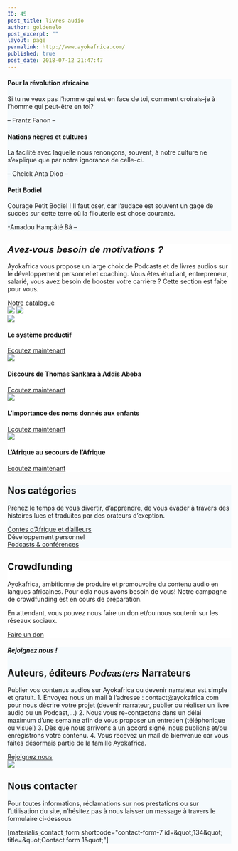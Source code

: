 ```yaml
---
ID: 45
post_title: livres audio
author: goldenelo
post_excerpt: ""
layout: page
permalink: http://www.ayokafrica.com/
published: true
post_date: 2018-07-12 21:47:47
---
```

<div data-label="Overlappable" data-id="overlappable--1" data-export-id="overlappable-5-materialis" data-category="overlappable" class="overlappable-5-materialis content-section content-section-spacing-large" data-overlap="true" id="overlappable-1" style="background-color: #f5fafd; background-image: none;">
<div class="gridContainer">
<div data-type="row" class="row spaced-cols ">
<div class="col-sm-6 col-md-4 ">
<div class="card mdc-elevation--z3 row-card">
<div class="row">
<div class="col-sm-fit icon-col"><i class="color1 icon mdi mdi-book-open-page-variant reverse round big"></i></div>
<div class="col-sm" data-type="column">
<h4 class="color-black">Pour la révolution africaine</h4>
<p class="">Si tu ne veux pas l’homme qui est en face de toi, comment croirais-je à l’homme qui peut-être en toi?</p>

– Frantz Fanon –

</div>
</div>
</div>
</div>
<div class="col-sm-6 col-md-4 ">
<div class="card mdc-elevation--z3 row-card">
<div class="row">
<div class="col-sm-fit icon-col"><i class="color1 icon mdi mdi-audiobook reverse round big"></i></div>
<div class="col-sm" data-type="column">
<h4 class="color-black">Nations nègres et cultures</h4>
<p class="">La facilité avec laquelle nous renonçons, souvent, à notre culture ne s’explique que par notre ignorance de celle-ci.</p>

– Cheick Anta Diop –

</div>
</div>
</div>
</div>
<div class="col-sm-6 col-md-4">
<div class="card mdc-elevation--z3 row-card">
<div class="row">
<div class="col-sm-fit icon-col"><i class="color1 icon mdi mdi-book-open-page-variant reverse round big"></i></div>
<div class="col-sm" data-type="column">
<h4 class="color-black">Petit Bodiel</h4>
<p class="">Courage Petit Bodiel ! Il faut oser, car l’audace est souvent un gage de succès sur cette terre où la filouterie est chose courante.


-Amadou Hampâté Bâ –</p>

</div>
</div>
</div>
</div>
</div>
</div>
</div>
<div data-label="About" data-id="about--2" data-export-id="about-4" data-category="about" class="about-4 content-section content-section-spacing-large" id="about-2" style="background-color: #ffffff;">
<div class="gridContainer">
<div class="row middle-sm text-center">
<div class="col-sm-5 space-bottom-xs" data-type="column">
<h2 class=""><span style="font-family: Playfair Display, sans-serif;"><b><i>Avez-vous besoin de motivations ?</i></b></span></h2>
<p class="">Ayokafrica vous propose un large choix de Podcasts et de livres audios sur le développement personnel et coaching.
Vous êtes étudiant, entrepreneur, salarié, vous avez besoin de booster votre carrière ? Cette section est faite pour vous.</p>
<a class="button big color1 mdc-ripple-upgraded" href="http://www.ayokafrica.com/www.ayokafrica.com/catalogue" target="_self" data-cp-link="1" style="--mdc-ripple-fg-size: 120.165px; --mdc-ripple-fg-scale: 1.80854;">Notre catalogue</a>

</div>
<div class="col-sm-7 flexbox center-xs middle-xs image-group-2-img padding-top-bottom"><img class="img-1 rounded mdc-elevation--z10" data-size="250x200" src="http://www.ayokafrica.com/wp-content/uploads/2018/07/cropped-athlete-1840437_1920-1.jpg" /> <img class="img-2 rounded mdc-elevation--z10" data-size="220x170" src="http://www.ayokafrica.com/wp-content/uploads/2018/07/cropped-macbook-2617385_1920-Copie-1.jpg" /></div>
</div>
</div>
</div>
<div data-label="Portfolio" data-id="portfolio--1" data-export-id="portfolio-1-materialis" data-category="portfolio" class="portfolio-1-materialis content-section" id="portfolio-1" style="background-color: #ffffff;">
<div>
<div class="row text-center" data-type="row" data-fixed="true">
<div class="col-sm-6 col-xs-12 no-gutter-col col-md-3">
<div class="contentswap-effect" data-hover-fx="portfolio-1">
<div class="initial-image"><img data-size="600x354" src="http://www.ayokafrica.com/wp-content/uploads/2018/09/cropped-claudel1.jpg" /></div>
<div class="overlay bg-color-black"></div>
<div class="swap-inner col-xs-12">
<div class="row full-height-row middle-xs">
<div class="col-xs-12 text-center white-text">
<h4 class="font-500">Le système productif</h4>
<a class="button color-white mdc-ripple-upgraded" href="http://www.ayokafrica.com/www.ayokafrica.com/product/le-systeme-productif" target="_self" data-cp-link="1" style="--mdc-ripple-fg-size: 104.843px; --mdc-ripple-fg-scale: 1.80516;">Ecoutez maintenant</a>

</div>
</div>
</div>
</div>
</div>
<div class="col-sm-6 col-xs-12 no-gutter-col col-md-3">
<div class="contentswap-effect" data-hover-fx="portfolio-1">
<div class="initial-image"><img data-size="600x354" src="http://www.ayokafrica.com/wp-content/uploads/2018/07/cropped-003484-4.jpg" /></div>
<div class="overlay bg-color-black"></div>
<div class="swap-inner col-xs-12">
<div class="row full-height-row middle-xs">
<div class="col-xs-12 text-center white-text">
<h4 class="font-500">Discours de Thomas Sankara à Addis Abeba</h4>
<a class="button color-white mdc-ripple-upgraded" href="http://www.ayokafrica.com/product/thomas_sankara_sommet" target="_self" data-cp-link="1" style="--mdc-ripple-fg-size: 104.843px; --mdc-ripple-fg-scale: 1.80516;">Ecoutez maintenant</a>

</div>
</div>
</div>
</div>
</div>
<div class="col-sm-6 col-xs-12 no-gutter-col col-md-3">
<div class="contentswap-effect" data-hover-fx="portfolio-1">
<div class="initial-image"><img data-size="600x354" src="http://www.ayokafrica.com/wp-content/uploads/2018/10/cropped-child-1565202_1920.jpg" /></div>
<div class="overlay bg-color-black"></div>
<div class="swap-inner col-xs-12">
<div class="row full-height-row middle-xs">
<div class="col-xs-12 text-center white-text">
<h4 class="font-500">L’importance des noms donnés aux enfants</h4>
<a class="button color-white mdc-ripple-upgraded" href="https://s3.eu-west-3.amazonaws.com/ayokafrica/Livres+audio/Limportance+des+noms+donn%C3%A9s+aux+enfants.mp3" target="_self" data-cp-link="1" style="--mdc-ripple-fg-size: 104.843px; --mdc-ripple-fg-scale: 1.80516;">Ecoutez maintenant</a>

</div>
</div>
</div>
</div>
</div>
<div class="col-sm-6 col-xs-12 no-gutter-col col-md-3">
<div class="contentswap-effect" data-hover-fx="portfolio-1">
<div class="initial-image"><img data-size="600x354" src="http://www.ayokafrica.com/wp-content/uploads/2018/10/cropped-Winter-Destinations-for-Christmas.png" /></div>
<div class="overlay bg-color-black"></div>
<div class="swap-inner col-xs-12">
<div class="row full-height-row middle-xs">
<div class="col-xs-12 text-center white-text">
<h4 class="font-500">L’Afrique au secours de l’Afrique</h4>
<a class="button color-white mdc-ripple-upgraded" href="http://www.ayokafrica.com/product/conference-lafrique-au-secours-de-lafrique-8eme-edition" target="_self" data-cp-link="1" style="--mdc-ripple-fg-size: 104.843px; --mdc-ripple-fg-scale: 1.80516;">Ecoutez maintenant</a>

</div>
</div>
</div>
</div>
</div>
</div>
</div>
</div>
<div data-label="Features" data-id="features--1" data-export-id="features-10-materialis" data-category="features" class="features-10m content-section-spacing-large content-section" id="features-1" style="background-color: #f5fafd;">
<div class="gridContainer">
<div class="row">
<div class="section-title-col" data-type="column">
<h2 class="">Nos catégories</h2>
<p class="">Prenez le temps de vous divertir, d’apprendre, de vous évader à travers des histoires lues et traduites par des orateurs d’exeption.</p>

</div>
</div>
<div class="row ">
<div class="col-md-10 col-md-offset-1 ">
<div class="row space-top spaced-cols content-center-sm" data-type="row">
<div class="col-md-4 col-sm-6 col-sm-offset-0 col-xs-10 col-xs-offset-1">
<div class="card no-radius mdc-elevation--z1 y-move bg-color-white padding-24 bordered" data-type="column"><i class="mdi icon color1 mdi-human-child reverse round big"></i> <a class="link" href="https://bit.ly/2ECZhCr" target="_self" data-cp-link="1">Contes d’Afrique et d’ailleurs</a></div>
</div>
<div class="col-md-4 col-sm-6 col-sm-offset-0 col-xs-10 col-xs-offset-1">
<div class="card no-radius mdc-elevation--z1 y-move bg-color-white padding-24 bordered" data-type="column"><i class="mdi icon color1 mdi-run-fast reverse round big"></i> <a class="link" target="_self" data-cp-link="1">Développement personnel</a></div>
</div>
<div class="col-md-4 col-sm-6 col-sm-offset-0 col-xs-10 col-xs-offset-1">
<div class="card no-radius mdc-elevation--z1 y-move bg-color-white padding-24 bordered" data-type="column"><i class="mdi icon color1 mdi-audiobook reverse round big"></i> <a class="link" href="https://bit.ly/2T5hOKL" target="_self" data-cp-link="1"> Podcasts &amp; conférences </a></div>
</div>
</div>
</div>
</div>
</div>
</div>
<div data-label="Cta" data-id="cta--1" data-export-id="cta-1-materialis" data-category="cta" class="content-relative content-section content-section-spacing-large cta-1-materialis section-title-col-white-text" id="cta-1" data-parallax-depth="20" data-ovid="1" style="background-color: #ffffff; background-image: url('http://www.ayokafrica.com/wp-content/uploads/2018/07/headphones-338492_1920.jpg'); background-size: cover; background-position: center top;">
<div class="">
<div class="row text-center col-sm-padding-medium">
<div class="col-md-6 col-md-offset-3 col-xs-10 col-xs-offset-1 card mdc-elevation--z3 box-padding-lr-small">
<div data-type="column" class="">
<h2 class="">Crowdfunding</h2>
<p class="">Ayokafrica, ambitionne de produire et promouvoire du contenu audio en langues africaines. Pour cela nous avons besoin de vous!
Notre campagne de crowdfunding est en cours de préparation.</p>
En attendant, vous pouvez nous faire un don et/ou nous soutenir sur les réseaux sociaux.

<a class="button big color1 mdc-elevation--z1 mdc-ripple-upgraded" href="http://www.ayokafrica.com/www.ayokafrica.com/donations/don_ayoka" target="_self" data-cp-link="1" style="--mdc-ripple-fg-size: 103.657px; --mdc-ripple-fg-scale: 1.84151;">Faire un don</a>

</div>
</div>
</div>
</div>
</div>
<div data-label="About" data-id="about--4" data-export-id="about-9" data-category="about" class="about-9 content-section content-section-spacing-large" id="about-4" style="background-color: #f5fafd;">
<div class="gridContainer">
<div class="row middle-sm text-center">
<div class="col-sm-5 space-bottom-xs content-column content-left-sm" data-type="column">
<h5 class="">Rejoignez nous !</h5>
<h2 class="">Auteurs, éditeurs
<span style="font-family: Playfair Display, sans-serif;"><b><i>Podcasters
</i></b></span>Narrateurs</h2>
<p class="">Publier vos contenus audios sur Ayokafrica ou devenir narrateur est simple et gratuit.
1. Envoyez nous un mail à l’adresse : contact@ayokafrica.com pour nous décrire votre projet (devenir narrateur, publier ou réaliser un livre audio ou un Podcast,…)
2. Nous vous re-contactons dans un délai maximum d’une semaine afin de vous proposer un entretien (téléphonique ou visuel)
3. Dès que nous arrivons à un accord signé, nous publions et/ou enregistrons votre contenu.
4. Vous recevez un mail de bienvenue car vous faites désormais partie de la famille Ayokafrica.</p>
<a class="button big color1 mdc-ripple-upgraded" href="http://www.ayokafrica.com/www.ayokafrica.com/contact" target="_self" data-cp-link="1" style="--mdc-ripple-fg-size: 116.632px; --mdc-ripple-fg-scale: 1.8146;">Rejoignez nous</a>

</div>
<div class="col-sm-7 flexbox flexbox middle-xs center-xs">
<div class="overlay-box flexbox middle-xs center-xs overlay-holder ">
<div class="overlay-box-offset offset-background mdc-elevation--z5 bg-color2 border-radius-8"></div>
<img class="flexbox mdc-elevation--z10 img1 rounded" src="http://www.ayokafrica.com/wp-content/uploads/2018/10/cropped-rap-1713404.jpg" />

</div>
</div>
</div>
</div>
</div>
<div data-label="Contact" data-id="contact--1" data-export-id="contact-1" data-category="contact" class="contact-1 content-section content-section-spacing-large content-relative white-text" data-parallax-depth="20" id="contact-1" style="background-color: #f5fafd; background-image: url('http://www.ayokafrica.com/wp-content/uploads/2018/07/headphones-338492_1920.jpg'); background-size: cover; background-position: center top;">
<div class="gridContainer">
<div class="row text-center">
<div class="section-title-col" data-type="column">
<h2 class="">Nous contacter</h2>
<p class="lead">Pour toutes informations, réclamations sur nos prestations ou sur l’utilisation du site, n’hésitez pas à nous laisser un message à travers le formulaire ci-dessous</p>

</div>
</div>
<div class="row text-center">
<div class="col-xs-12 col-sm-8 col-sm-offset-2 contact-form-wrapper inline-info">
<div class="card mdc-elevation--z3 col-padding-top">
<div class="dark-text" data-content-shortcode="materialis_contact_form shortcode=&quot;contact-form-7 id=&amp;amp;quot;134&amp;amp;quot; title=&amp;amp;quot;Contact form 1&amp;amp;quot;&quot;" data-editable="true">[materialis_contact_form shortcode="contact-form-7 id=&amp;quot;134&amp;quot; title=&amp;quot;Contact form 1&amp;quot;"]</div>
</div>
</div>
</div>
</div>
</div>